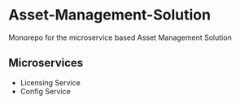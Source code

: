 # Asset-Management-Solution
Monorepo for the microservice based Asset Management Solution

## Microservices
- Licensing Service
- Config Service